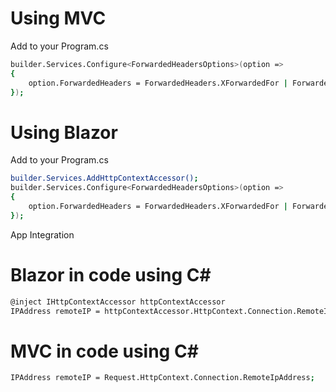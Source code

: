 #  Using MVC
Add to your Program.cs
```sh
builder.Services.Configure<ForwardedHeadersOptions>(option =>
{
    option.ForwardedHeaders = ForwardedHeaders.XForwardedFor | ForwardedHeaders.XForwardedProto;
});
```
# Using Blazor
Add to your Program.cs 
```sh
builder.Services.AddHttpContextAccessor();
builder.Services.Configure<ForwardedHeadersOptions>(option =>
{
    option.ForwardedHeaders = ForwardedHeaders.XForwardedFor | ForwardedHeaders.XForwardedProto;
});
```
App Integration

# Blazor in code using C#
```sh
@inject IHttpContextAccessor httpContextAccessor
IPAddress remoteIP = httpContextAccessor.HttpContext.Connection.RemoteIpAddress;
```
# MVC in code using C#
```sh
IPAddress remoteIP = Request.HttpContext.Connection.RemoteIpAddress;
```

# 

